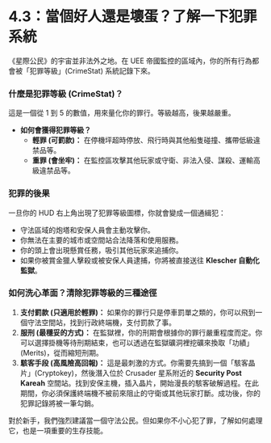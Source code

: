 # 4.3：當個好人還是壞蛋？了解一下犯罪系統

《星際公民》的宇宙並非法外之地。在 UEE 帝國監控的區域內，你的所有行為都會被「犯罪等級」(CrimeStat) 系統記錄下來。

### 什麼是犯罪等級 (CrimeStat)？

這是一個從 1 到 5 的數值，用來量化你的罪行。等級越高，後果越嚴重。

- **如何會獲得犯罪等級？**
  - **輕罪 (可罰款)：** 在停機坪超時停放、飛行時與其他船隻碰撞、攜帶低級違禁品等。
  - **重罪 (會坐牢)：** 在監控區攻擊其他玩家或守衛、非法入侵、謀殺、運輸高級違禁品等。

### 犯罪的後果

一旦你的 HUD 右上角出現了犯罪等級圖標，你就會變成一個通緝犯：

- 守法區域的炮塔和安保人員會主動攻擊你。
- 你無法在主要的城市或空間站合法降落和使用服務。
- 你的頭上會出現懸賞任務，吸引其他玩家來追捕你。
- 如果你被賞金獵人擊殺或被安保人員逮捕，你將被直接送往 **Klescher 自動化監獄**。

### 如何洗心革面？清除犯罪等級的三種途徑

1.  **支付罰款 (只適用於輕罪)：** 如果你的罪行只是停車罰單之類的，你可以飛到一個守法空間站，找到行政終端機，支付罰款了事。
2.  **服刑 (最穩妥的方式)：** 在監獄裡，你的刑期會根據你的罪行嚴重程度而定。你可以選擇掛機等待刑期結束，也可以透過在監獄礦洞裡挖礦來換取「功績」(Merits)，從而縮短刑期。
3.  **駭客手段 (高風險高回報)：** 這是最刺激的方式。你需要先搞到一個「駭客晶片」(Cryptokey)，然後潛入位於 Crusader 星系附近的 **Security Post Kareah** 空間站。找到安保主機，插入晶片，開始漫長的駭客破解過程。在此期間，你必須保護終端機不被前來阻止的守衛或其他玩家打斷。成功後，你的犯罪記錄將被一筆勾銷。

對於新手，我們強烈建議當一個守法公民。但如果你不小心犯了罪，了解如何處理它，也是一項重要的生存技能。
